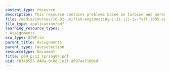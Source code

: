```yaml
---
content_type: resource
description: This resource contains problems based on turbine and aerodynamic performance.
file: /media/courses/16-01-unified-engineering-i-ii-iii-iv-fall-2005-spring-2006/f8148555d48a0c881e3fa597ae7100cd_p09_ps12_spring04.pdf
file_type: application/pdf
learning_resource_types:
- Assignments
ocw_type: OCWFile
parent_title: Assignments
parent_type: CourseSection
resourcetype: Document
title: p09_ps12_spring04.pdf
uid: f8148555-d48a-0c88-1e3f-a597ae7100cd
---
```

